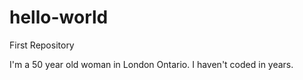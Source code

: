 # hello-world
First Repository

I'm a 50 year old woman in London Ontario.
I haven't coded in years.

